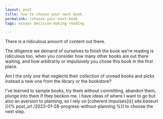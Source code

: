 ```yaml
---
layout: post
title: how to choose your next book
permalink: /choose-your-next-book
tags: essays decision-making reading

---
```


There is a ridiculous amount of content out there.
<!--more-->
The diligence we demand of ourselves to finish the book we're reading is ridiculous too, when you consider how many other books are out there waiting, and how arbitrarily or impulsively you chose this book in the first place.

Am I the only one that neglects their collection of unread books and picks instead a new one from the library or the bookstore?

I've learned to sample books, try them without committing, abandon them, plunge into them if they beckon me.
I have ideas of where I want to go but also an aversion to planning, so I rely on [coherent impulses]({{ site.baseurl }}{% post_url /2023-01-28-progress-without-planning %}) to choose the next step.